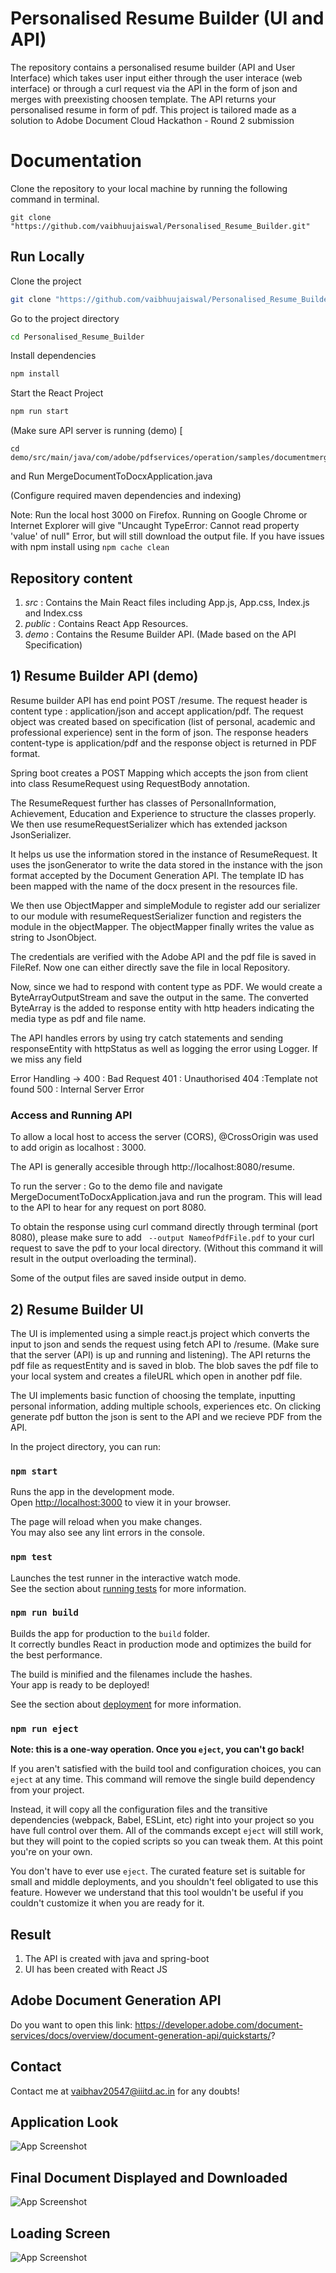 
# Personalised Resume Builder (UI and API)

The repository contains a personalised resume builder (API and User Interface) which takes user input either through the user interace (web interface) or through a curl request via the API in the form of json and merges with preexisting choosen template. The API returns your personalised resume in form of pdf. This project is tailored made as a solution to Adobe Document Cloud Hackathon - Round 2 submission

# Documentation

Clone the repository to your local machine by running the following command in terminal.

```shell
git clone "https://github.com/vaibhuujaiswal/Personalised_Resume_Builder.git"

```

## Run Locally

Clone the project

```bash
git clone "https://github.com/vaibhuujaiswal/Personalised_Resume_Builder.git"
```

Go to the project directory

```bash
cd Personalised_Resume_Builder
```

Install dependencies

```bash
npm install
```

Start the React Project

```bash
npm run start
```

(Make sure API server is running (demo) [
```
cd demo/src/main/java/com/adobe/pdfservices/operation/samples/documentmerge/
```
and Run MergeDocumentToDocxApplication.java

(Configure required maven dependencies and indexing)

Note: Run the local host 3000 on Firefox. Running on Google Chrome or Internet Explorer will give "Uncaught TypeError: Cannot read property 'value' of null" Error, but will still download the output file.
If you have issues with npm install using ```npm cache clean```

## Repository content

1) *src* : Contains the Main React files including App.js, App.css, Index.js and Index.css
2) *public* : Contains React App Resources.
3) *demo* : Contains the Resume Builder API. (Made based on the API Specification)

## 1) Resume Builder API (demo)

Resume builder API has end point POST /resume. The request header is content type : application/json and accept application/pdf. The request object was created based on specification (list of personal, academic and professional experience) sent in the form of json. The response headers content-type is application/pdf and the response object is returned in PDF format.

Spring boot creates a POST Mapping which accepts the json from client into class ResumeRequest using RequestBody annotation. 

The ResumeRequest further has classes of PersonalInformation, Achievement, Education and Experience to structure the classes properly. We then use resumeRequestSerializer which has extended jackson JsonSerializer. 

It helps us use the information stored in the instance of ResumeRequest. It uses the jsonGenerator to write the data stored in the instance with the json format accepted by the Document Generation API. The template ID has been mapped with the name of the docx present in the resources file. 

We then use ObjectMapper and simpleModule to register add our serializer to our module with resumeRequestSerializer function and registers the module in the objectMapper. The objectMapper finally writes the value as string to JsonObject. 

The credentials are verified with the Adobe API and the pdf file is saved in FileRef. Now one can either directly save the file in local Repository. 

Now, since we had to respond with content type as PDF. We would create a ByteArrayOutputStream and save the output in the same. The converted ByteArray is the added to response entity with http headers indicating the media type as pdf and file name.

The API handles errors by using try catch statements and sending responseEntity with httpStatus as well as logging the error using Logger. If we miss any field

Error Handling -> 
400 : Bad Request 
401 : Unauthorised 
404 :Template not found 
500 : Internal Server Error

### Access and Running API
To allow a local host to access the server (CORS), @CrossOrigin was used to add origin as localhost : 3000. 

The API is generally accesible through http://localhost:8080/resume.

To run the server : Go to the demo file and navigate MergeDocumentToDocxApplication.java and run the program. This will lead to the API to hear for any request on port 8080.

To obtain the response using curl command directly through terminal (port 8080), please make sure to add ` --output NameofPdfFile.pdf` to your curl request to save the pdf to your local directory. (Without this command it will result in the output overloading the terminal).

Some of the output files are saved inside output in demo.

## 2) Resume Builder UI

The UI is implemented using a simple react.js project which converts the input to json and sends the request using fetch API to /resume. (Make sure that the server (API) is up and running and listening). The API returns the pdf file as requestEntity and is saved in blob. The blob saves the pdf file to your local system and creates a fileURL which open in another pdf file. 

The UI implements basic function of choosing the template, inputting personal information, adding multiple schools, experiences etc. On clicking generate pdf button the json is sent to the API and we recieve PDF from the API.

In the project directory, you can run:

### `npm start`

Runs the app in the development mode.\
Open [http://localhost:3000](http://localhost:3000) to view it in your browser.

The page will reload when you make changes.\
You may also see any lint errors in the console.


### `npm test`

Launches the test runner in the interactive watch mode.\
See the section about [running tests](https://facebook.github.io/create-react-app/docs/running-tests) for more information.

### `npm run build`

Builds the app for production to the `build` folder.\
It correctly bundles React in production mode and optimizes the build for the best performance.

The build is minified and the filenames include the hashes.\
Your app is ready to be deployed!

See the section about [deployment](https://facebook.github.io/create-react-app/docs/deployment) for more information.

### `npm run eject`

**Note: this is a one-way operation. Once you `eject`, you can't go back!**

If you aren't satisfied with the build tool and configuration choices, you can `eject` at any time. This command will remove the single build dependency from your project.

Instead, it will copy all the configuration files and the transitive dependencies (webpack, Babel, ESLint, etc) right into your project so you have full control over them. All of the commands except `eject` will still work, but they will point to the copied scripts so you can tweak them. At this point you're on your own.

You don't have to ever use `eject`. The curated feature set is suitable for small and middle deployments, and you shouldn't feel obligated to use this feature. However we understand that this tool wouldn't be useful if you couldn't customize it when you are ready for it.

## Result

1) The API is created with java and spring-boot
2) UI has been created with React JS


## Adobe Document Generation API

Do you want to open this link: https://developer.adobe.com/document-services/docs/overview/document-generation-api/quickstarts/?

## Contact

Contact me at vaibhav20547@iiitd.ac.in for any doubts!

## Application Look

![App Screenshot](https://github.com/vaibhuujaiswal/Personalised_Resume_Builder/blob/master/screencapture-localhost-3000-2023-07-09-17_48_54.png)

## Final Document Displayed and Downloaded
![App Screenshot](https://github.com/vaibhuujaiswal/Personalised_Resume_Builder/blob/master/FinalDocumentDisplayedAndPrinted.png)

## Loading Screen

![App Screenshot](https://github.com/vaibhuujaiswal/Personalised_Resume_Builder/blob/master/Loader%20Screen.png)
